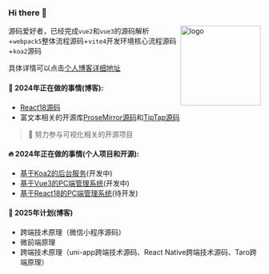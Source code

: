 ### Hi there 👋 
<img src="https://github-readme-stats.vercel.app/api?username=wbccb&show_icons=true" alt="logo" height="160" align="right" />


源码爱好者，已经完成`vue2`和`vue3`的源码解析+`webpack5`整体流程源码+`vite4`开发环境核心流程源码+`koa2`源码

具体详情可以点击[个人博客详细地址](https://github.com/wbccb/Frontend-Articles)



#### 🌱  2024年正在做的事情(博客): 

- [React18源码](https://github.com/facebook/react)
- 富文本相关的开源库[ProseMirror源码](https://github.com/prosemirror)和[TipTap源码](https://github.com/ueberdosis/tiptap)

> :muscle: 努力参与可视化相关的开源项目

#### 🔥  2024年正在做的事情(个人项目和开源): 

- [基于Koa2的后台服务](https://github.com/wbccb/BG-CMS-Koa2)(开发中)
- [基于Vue3的PC端管理系统](https://github.com/wbccb/mini-Vue-admin)(开发中)
- [基于React18的PC端管理系统](https://github.com/wbccb/BG-CMS-React)(待开发)




#### 🧔  2025年计划(博客)
- 跨端技术原理（微信小程序源码）
- 微前端原理
- 跨端技术原理（uni-app跨端技术源码、React Native跨端技术源码、Taro跨端原理）
